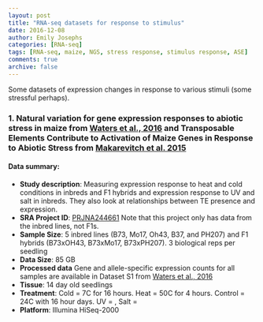 ```yaml
---
layout: post
title: "RNA-seq datasets for response to stimulus"
date: 2016-12-08
author: Emily Josephs
categories: [RNA-seq]  
tags: [RNA-seq, maize, NGS, stress response, stimulus response, ASE]  
comments: true  
archive: false
---
```

Some datasets of expression changes in response to various stimuli (some stressful perhaps).

### 1. Natural variation for gene expression responses to abiotic stress in maize from [Waters et al., 2016](http://onlinelibrary.wiley.com/doi/10.1111/tpj.13414/full) and Transposable Elements Contribute to Activation of Maize Genes in Response to Abiotic Stress from [Makarevitch et al. 2015](http://journals.plos.org/plosgenetics/article?id=10.1371/journal.pgen.1004915)

#### Data summary:
- **Study description**: Measuring expression response to heat and cold conditions in inbreds and F1 hybrids and expression response to UV and salt in inbreds. They also look at relationships between TE presence and expression.
- **SRA Project ID**: [PRJNA244661](https://www.ncbi.nlm.nih.gov/bioproject/?term=PRJNA244661) Note that this project only has data from the inbred lines, not F1s.
- **Sample Size**: 5 inbred lines (B73, Mo17, Oh43, B37, and PH207) and F1 hybrids (B73xOH43, B73xMo17, B73xPH207). 3 biological reps per seedling
- **Data Size**: 85 GB
- **Processed data** Gene and allele-specific expression counts for all samples are available in Dataset S1 from [Waters et al., 2016](http://onlinelibrary.wiley.com/doi/10.1111/tpj.13414/full)
- **Tissue**: 14 day old seedlings
- **Treatment**: Cold = 7C for 16 hours. Heat = 50C for 4 hours. Control = 24C with 16 hour days. UV = , Salt = 
- **Platform**: Illumina HiSeq-2000

